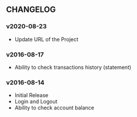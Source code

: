 ## CHANGELOG

### v2020-08-23

* Update URL of the Project

### v2016-08-17

* Ability to check transactions history (statement)

### v2016-08-14

* Initial Release
* Login and Logout
* Ability to check account balance